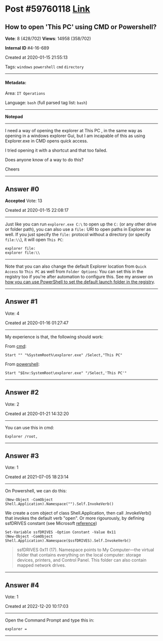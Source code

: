 
# Post \#59760118 [Link](https://stackoverflow.com/questions/59760118/)

## How to open 'This PC' using CMD or Powershell?

**Vote**: 8 (428/702) **Views**: 14958 (358/702) 

**Internal ID** \#4-16-689

Created at 2020-01-15 21:55:13

Tags: `windows` `powershell` `cmd` `directory`

----------

#### Metadata:

Area: `IT Operations`

Language: `bash` (full parsed tag list: `bash`)

----------

**Notepad**


----------

I need a way of opening the explorer at This PC , in the same way as opening in a windows explorer Gui, but I am incapable of this as using Explorer.exe in CMD opens quick access.

I tried opening it with a shortcut and that too failed. 

Does anyone know of a way to do this?

Cheers


----------
        
## Answer \#0

**Accepted** Vote: 13

Created at 2020-01-15 22:08:17

------------

Just like you can run `explorer.exe C:\` to open up the `C:` (or any other drive or folder path), you can also use a `file:` URI to open paths in Explorer as well. If you just specify the `file:` protocol without a directory (or specify `file:\\`), it will open `This PC`:
```
explorer file:
explorer file:\\
```


---


Note that you can also change the default Explorer location from `Quick Access` to `This PC` as well from `Folder Options`:
[](https://i.stack.imgur.com/EjFcP.png)
You can set this in the registry too if you're after automation to configure this. See my answer on [how you can use PowerShell to set the default launch folder in the registry](https://stackoverflow.com/a/69188962/584676).


------------
    
    
## Answer \#1

 Vote: 4

Created at 2020-01-16 01:27:47

------------

My experience is that, the following should work:

From [cmd](/questions/tagged/cmd):

```
Start "" "%SystemRoot%\explorer.exe" /Select,"This PC"
```


From [powershell](/questions/tagged/powershell):

```
Start "$Env:SystemRoot\explorer.exe" "/Select,'This PC'"
```



------------
    
    
## Answer \#2

 Vote: 2

Created at 2020-01-21 14:32:20

------------

You can use this in cmd:

```
Explorer /root,
```



------------
    
    
## Answer \#3

 Vote: 1

Created at 2021-07-05 18:23:14

------------

On Powershell, we can do this:
```
(New-Object -ComObject Shell.Application).Namespace("").Self.InvokeVerb()
```

We create a com object of class Shell.Application, then call
.InvokeVerb() that invokes the default verb "open".
Or more rigourously, by defining ssfDRIVES constant (see Microsoft [reference](https://learn.microsoft.com/en-us/windows/win32/api/shldisp/ne-shldisp-shellspecialfolderconstants))
```
Set-Variable ssfDRIVES -Option Constant -Value 0x11
(New-Object -ComObject Shell.Application).Namespace($ssfDRIVES).Self.InvokeVerb()
```

> ssfDRIVES 0x11 (17). Namespace points to My Computer—the virtual folder that
contains everything on the local computer: storage devices, printers,
and Control Panel. This folder can also contain mapped network drives.


------------
    
    
## Answer \#4

 Vote: 1

Created at 2022-12-20 10:17:03

------------

Open the Command Prompt and type this in:
```
explorer =
```



------------
    
    